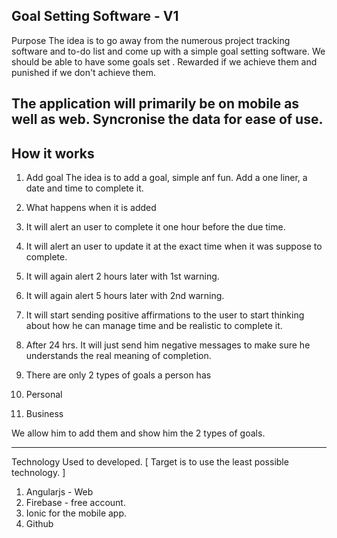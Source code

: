 Goal Setting Software - V1
----------------------------------------

Purpose
The idea is to go away from the numerous project tracking software and to-do list and come up with a simple goal setting software.
We should be able to have some goals set . Rewarded if we achieve them and punished if we don't achieve them.

The application will primarily be on mobile as well as web. Syncronise the data for ease of use.
-----------------------------------------

How it works
----------------------------------------

1. Add goal
The idea is to add a goal, simple anf fun. Add a one liner, a date and time to complete it.
2. What happens when it is added
1. It will alert an user to complete it one hour before the due time.
2. It will alert an user to update it at the exact time when it was suppose to complete.
3. It will again alert 2 hours later with 1st warning.
4. It will again alert 5 hours later with 2nd warning.
5. It will start sending positive affirmations to the user to start thinking about how he can manage time and be realistic to complete it.
6. After 24 hrs. It will just send him negative messages to make sure he understands the real meaning of completion.

2. There are only 2 types of goals a person has
1. Personal
2. Business

We allow him to add them and show him the 2 types of goals.

-------------------------------------

Technology Used to developed. [ Target is to use the least possible technology. ]

1. Angularjs - Web
2. Firebase - free account.
3. Ionic for the mobile app.
4. Github
